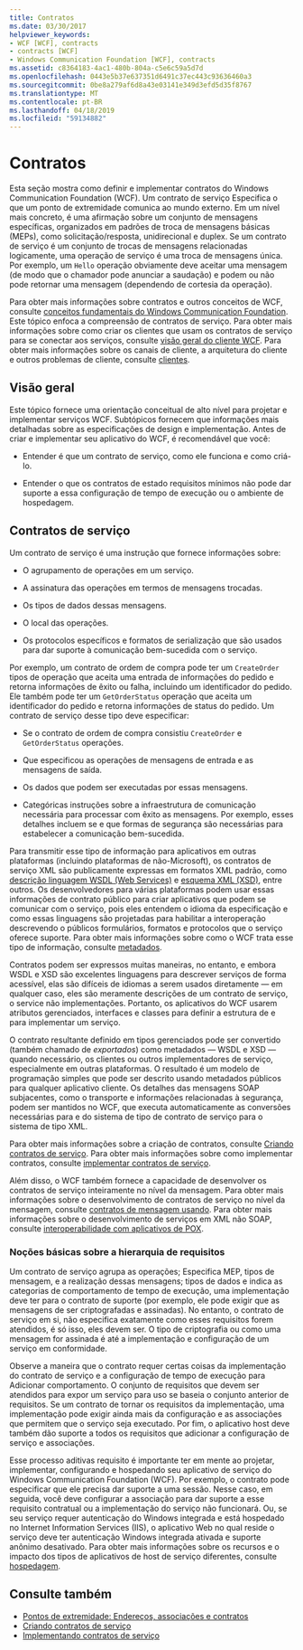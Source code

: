 ```yaml
---
title: Contratos
ms.date: 03/30/2017
helpviewer_keywords:
- WCF [WCF], contracts
- contracts [WCF]
- Windows Communication Foundation [WCF], contracts
ms.assetid: c8364183-4ac1-480b-804a-c5e6c59a5d7d
ms.openlocfilehash: 0443e5b37e637351d6491c37ec443c93636460a3
ms.sourcegitcommit: 0be8a279af6d8a43e03141e349d3efd5d35f8767
ms.translationtype: MT
ms.contentlocale: pt-BR
ms.lasthandoff: 04/18/2019
ms.locfileid: "59134882"
---
```

# <a name="contracts"></a>Contratos
Esta seção mostra como definir e implementar contratos do Windows Communication Foundation (WCF). Um contrato de serviço Especifica o que um ponto de extremidade comunica ao mundo externo. Em um nível mais concreto, é uma afirmação sobre um conjunto de mensagens específicas, organizados em padrões de troca de mensagens básicas (MEPs), como solicitação/resposta, unidirecional e duplex. Se um contrato de serviço é um conjunto de trocas de mensagens relacionadas logicamente, uma operação de serviço é uma troca de mensagens única. Por exemplo, um `Hello` operação obviamente deve aceitar uma mensagem (de modo que o chamador pode anunciar a saudação) e podem ou não pode retornar uma mensagem (dependendo de cortesia da operação).  
  
 Para obter mais informações sobre contratos e outros conceitos de WCF, consulte [conceitos fundamentais do Windows Communication Foundation](../../../../docs/framework/wcf/fundamental-concepts.md). Este tópico enfoca a compreensão de contratos de serviço. Para obter mais informações sobre como criar os clientes que usam os contratos de serviço para se conectar aos serviços, consulte [visão geral do cliente WCF](../../../../docs/framework/wcf/wcf-client-overview.md). Para obter mais informações sobre os canais de cliente, a arquitetura do cliente e outros problemas de cliente, consulte [clientes](../../../../docs/framework/wcf/feature-details/clients.md).  
  
## <a name="overview"></a>Visão geral  
 Este tópico fornece uma orientação conceitual de alto nível para projetar e implementar serviços WCF. Subtópicos fornecem que informações mais detalhadas sobre as especificações de design e implementação. Antes de criar e implementar seu aplicativo do WCF, é recomendável que você:  
  
-   Entender é que um contrato de serviço, como ele funciona e como criá-lo.  
  
-   Entender o que os contratos de estado requisitos mínimos não pode dar suporte a essa configuração de tempo de execução ou o ambiente de hospedagem.  
  
## <a name="service-contracts"></a>Contratos de serviço  
 Um contrato de serviço é uma instrução que fornece informações sobre:  
  
-   O agrupamento de operações em um serviço.  
  
-   A assinatura das operações em termos de mensagens trocadas.  
  
-   Os tipos de dados dessas mensagens.  
  
-   O local das operações.  
  
-   Os protocolos específicos e formatos de serialização que são usados para dar suporte à comunicação bem-sucedida com o serviço.  
  
 Por exemplo, um contrato de ordem de compra pode ter um `CreateOrder` tipos de operação que aceita uma entrada de informações do pedido e retorna informações de êxito ou falha, incluindo um identificador do pedido. Ele também pode ter um `GetOrderStatus` operação que aceita um identificador do pedido e retorna informações de status do pedido. Um contrato de serviço desse tipo deve especificar:  
  
-   Se o contrato de ordem de compra consistiu `CreateOrder` e `GetOrderStatus` operações.  
  
-   Que especificou as operações de mensagens de entrada e as mensagens de saída.  
  
-   Os dados que podem ser executadas por essas mensagens.  
  
-   Categóricas instruções sobre a infraestrutura de comunicação necessária para processar com êxito as mensagens. Por exemplo, esses detalhes incluem se e que formas de segurança são necessárias para estabelecer a comunicação bem-sucedida.  
  
 Para transmitir esse tipo de informação para aplicativos em outras plataformas (incluindo plataformas de não-Microsoft), os contratos de serviço XML são publicamente expressas em formatos XML padrão, como [descrição linguagem WSDL (Web Services)](https://go.microsoft.com/fwlink/?LinkId=87004) e [esquema XML (XSD)](https://go.microsoft.com/fwlink/?LinkId=87005), entre outros. Os desenvolvedores para várias plataformas podem usar essas informações de contrato público para criar aplicativos que podem se comunicar com o serviço, pois eles entendem o idioma da especificação e como essas linguagens são projetadas para habilitar a interoperação descrevendo o públicos formulários, formatos e protocolos que o serviço oferece suporte. Para obter mais informações sobre como o WCF trata esse tipo de informação, consulte [metadados](../../../../docs/framework/wcf/feature-details/metadata.md).  
  
 Contratos podem ser expressos muitas maneiras, no entanto, e embora WSDL e XSD são excelentes linguagens para descrever serviços de forma acessível, elas são difíceis de idiomas a serem usados diretamente — em qualquer caso, eles são meramente descrições de um contrato de serviço, o service não implementações. Portanto, os aplicativos do WCF usarem atributos gerenciados, interfaces e classes para definir a estrutura de e para implementar um serviço.  
  
 O contrato resultante definido em tipos gerenciados pode ser convertido (também chamado de *exportados*) como metadados — WSDL e XSD — quando necessário, os clientes ou outros implementadores de serviço, especialmente em outras plataformas. O resultado é um modelo de programação simples que pode ser descrito usando metadados públicos para qualquer aplicativo cliente. Os detalhes das mensagens SOAP subjacentes, como o transporte e informações relacionadas à segurança, podem ser mantidos no WCF, que executa automaticamente as conversões necessárias para e do sistema de tipo de contrato de serviço para o sistema de tipo XML.  
  
 Para obter mais informações sobre a criação de contratos, consulte [Criando contratos de serviço](../../../../docs/framework/wcf/designing-service-contracts.md). Para obter mais informações sobre como implementar contratos, consulte [implementar contratos de serviço](../../../../docs/framework/wcf/implementing-service-contracts.md).  
  
 Além disso, o WCF também fornece a capacidade de desenvolver os contratos de serviço inteiramente no nível da mensagem. Para obter mais informações sobre o desenvolvimento de contratos de serviço no nível da mensagem, consulte [contratos de mensagem usando](../../../../docs/framework/wcf/feature-details/using-message-contracts.md). Para obter mais informações sobre o desenvolvimento de serviços em XML não SOAP, consulte [interoperabilidade com aplicativos de POX](../../../../docs/framework/wcf/feature-details/interoperability-with-pox-applications.md).  
  
### <a name="understanding-the-hierarchy-of-requirements"></a>Noções básicas sobre a hierarquia de requisitos  
 Um contrato de serviço agrupa as operações; Especifica MEP, tipos de mensagem, e a realização dessas mensagens; tipos de dados e indica as categorias de comportamento de tempo de execução, uma implementação deve ter para o contrato de suporte (por exemplo, ele pode exigir que as mensagens de ser criptografadas e assinadas). No entanto, o contrato de serviço em si, não especifica exatamente como esses requisitos forem atendidos, é só isso, eles devem ser. O tipo de criptografia ou como uma mensagem for assinada é até a implementação e configuração de um serviço em conformidade.  
  
 Observe a maneira que o contrato requer certas coisas da implementação do contrato de serviço e a configuração de tempo de execução para Adicionar comportamento. O conjunto de requisitos que devem ser atendidos para expor um serviço para uso se baseia o conjunto anterior de requisitos. Se um contrato de tornar os requisitos da implementação, uma implementação pode exigir ainda mais da configuração e as associações que permitem que o serviço seja executado. Por fim, o aplicativo host deve também dão suporte a todos os requisitos que adicionar a configuração de serviço e associações.  
  
 Esse processo aditivas requisito é importante ter em mente ao projetar, implementar, configurando e hospedando seu aplicativo de serviço do Windows Communication Foundation (WCF). Por exemplo, o contrato pode especificar que ele precisa dar suporte a uma sessão. Nesse caso, em seguida, você deve configurar a associação para dar suporte a esse requisito contratual ou a implementação do serviço não funcionará. Ou, se seu serviço requer autenticação do Windows integrada e está hospedado no Internet Information Services (IIS), o aplicativo Web no qual reside o serviço deve ter autenticação Windows integrada ativada e suporte anônimo desativado. Para obter mais informações sobre os recursos e o impacto dos tipos de aplicativos de host de serviço diferentes, consulte [hospedagem](../../../../docs/framework/wcf/feature-details/hosting.md).  
  
## <a name="see-also"></a>Consulte também

- [Pontos de extremidade: Endereços, associações e contratos](../../../../docs/framework/wcf/feature-details/endpoints-addresses-bindings-and-contracts.md)
- [Criando contratos de serviço](../../../../docs/framework/wcf/designing-service-contracts.md)
- [Implementando contratos de serviço](../../../../docs/framework/wcf/implementing-service-contracts.md)
